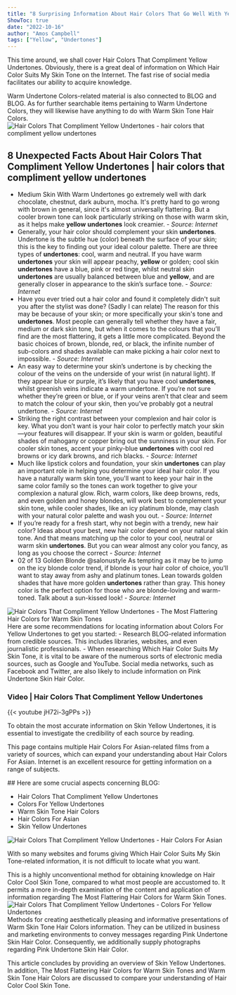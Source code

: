 ```yaml
---
title: "8 Surprising Information About Hair Colors That Go Well With Yellow Undertones"
ShowToc: true 
date: "2022-10-16"
author: "Amos Campbell" 
tags: ["Yellow", "Undertones"]
---
```


	
This time around, we shall cover Hair Colors That Compliment Yellow Undertones. Obviously, there is a great deal of information on Which Hair Color Suits My Skin Tone on the Internet. The fast rise of social media facilitates our ability to acquire knowledge.

Warm Undertone Colors-related material is also connected to BLOG and BLOG. As for further searchable items pertaining to Warm Undertone Colors, they will likewise have anything to do with Warm Skin Tone Hair Colors.
<img loading="lazy" src="https://lh3.googleusercontent.com/6XxdqOZ_P3HJirCaICZccqHSijAJPhQG-mZn3AZXfbfnZRCwWNKC1-IYfk03frR88l9r0t6Tj_2cvQjeQF4_2ama0p6-9qjf2A=w960-rj-nu-e365" onerror="this.onerror=null;this.src='https://blogger.googleusercontent.com/img/a/AVvXsEhe7F7TRXHtjiKvHb5vS7DmnxvpHiDyoYyYvm1nHB3Qp2_w3BnM6A2eq4v7FYxCC9bfZt3a9vIMtAYEKUiaDQbHMg-ViyGmRIj39MLp0bGFfgfYw1Dc9q_H-T0wiTm3l0Uq42dETrN9eC8aGJ9_IORZsxST1AcLR7np1koOfcc7tnHa4S8Mwz_xD9d0=s16000';" alt="Hair Colors That Compliment Yellow Undertones - hair colors that compliment yellow undertones" >

## 8 Unexpected Facts About Hair Colors That Compliment Yellow Undertones | hair colors that compliment yellow undertones
-   Medium Skin With Warm Undertones go extremely well with dark chocolate, chestnut, dark auburn, mocha. It's pretty hard to go wrong with brown in general, since it's almost universally flattering. But a cooler brown tone can look particularly striking on those with warm skin, as it helps make **yellow** **undertones** look creamier. - <cite>Source: Internet</cite>
-   Generally, your hair color should complement your skin **undertones**. Undertone is the subtle hue (color) beneath the surface of your skin; this is the key to finding out your ideal colour palette. There are three types of **undertones**: cool, warm and neutral. If you have warm **undertones** your skin will appear peachy, **yellow** or golden; cool skin **undertones** have a blue, pink or red tinge, whilst neutral skin **undertones** are usually balanced between blue and **yellow**, and are generally closer in appearance to the skin’s surface tone. - <cite>Source: Internet</cite>
-   Have you ever tried out a hair color and found it completely didn't suit you after the stylist was done? (Sadly I can relate) The reason for this may be because of your skin; or more specifically your skin's tone and **undertones**. Most people can generally tell whether they have a fair, medium or dark skin tone, but when it comes to the colours that you’ll find are the most flattering, it gets a little more complicated. Beyond the basic choices of brown, blonde, red, or black, the infinite number of sub-colors and shades available can make picking a hair color next to impossible. - <cite>Source: Internet</cite>
-   An easy way to determine your skin’s undertone is by checking the colour of the veins on the underside of your wrist (in natural light). If they appear blue or purple, it’s likely that you have cool **undertones**, whilst greenish veins indicate a warm undertone. If you’re not sure whether they’re green or blue, or if your veins aren’t that clear and seem to match the colour of your skin, then you’ve probably got a neutral undertone. - <cite>Source: Internet</cite>
-   Striking the right contrast between your complexion and hair color is key. What you don’t want is your hair color to perfectly match your skin—your features will disappear. If your skin is warm or golden, beautiful shades of mahogany or copper bring out the sunniness in your skin. For cooler skin tones, accent your pinky-blue **undertones** with cool red browns or icy dark browns, and rich blacks. - <cite>Source: Internet</cite>
-   Much like lipstick colors and foundation, your skin **undertones** can play an important role in helping you determine your ideal hair color. If you have a naturally warm skin tone, you'll want to keep your hair in the same color family so the tones can work together to give your complexion a natural glow. Rich, warm colors, like deep browns, reds, and even golden and honey blondes, will work best to complement your skin tone, while cooler shades, like an icy platinum blonde, may clash with your natural color palette and wash you out. - <cite>Source: Internet</cite>
-   If you’re ready for a fresh start, why not begin with a trendy, new hair color? Ideas about your best, new hair color depend on your natural skin tone. And that means matching up the color to your cool, neutral or warm skin **undertones**. But you can wear almost any color you fancy, as long as you choose the correct - <cite>Source: Internet</cite>
-   02 of 13 Golden Blonde @salonustyle As tempting as it may be to jump on the icy blonde color trend, if blonde is your hair color of choice, you'll want to stay away from ashy and platinum tones. Lean towards golden shades that have more golden **undertones** rather than gray. This honey color is the perfect option for those who are blonde-loving and warm-toned. Talk about a sun-kissed look! - <cite>Source: Internet</cite>


<img loading="lazy" src="https://www.stylesrant.com/wp-content/uploads/2020/02/Ash-Bronde1.jpg" onerror="this.onerror=null;this.src='https://blogger.googleusercontent.com/img/a/AVvXsEhe7F7TRXHtjiKvHb5vS7DmnxvpHiDyoYyYvm1nHB3Qp2_w3BnM6A2eq4v7FYxCC9bfZt3a9vIMtAYEKUiaDQbHMg-ViyGmRIj39MLp0bGFfgfYw1Dc9q_H-T0wiTm3l0Uq42dETrN9eC8aGJ9_IORZsxST1AcLR7np1koOfcc7tnHa4S8Mwz_xD9d0=s16000';" alt="Hair Colors That Compliment Yellow Undertones - The Most Flattering Hair Colors for Warm Skin Tones" >
Here are some recommendations for locating information about Colors For Yellow Undertones to get you started:
- Research BLOG-related information from credible sources. This includes libraries, websites, and even journalistic professionals.
- When researching Which Hair Color Suits My Skin Tone, it is vital to be aware of the numerous sorts of electronic media sources, such as Google and YouTube. Social media networks, such as Facebook and Twitter, are also likely to include information on Pink Undertone Skin Hair Color.

### Video | Hair Colors That Compliment Yellow Undertones
{{< youtube jH72i-3gPPs >}} 

To obtain the most accurate information on Skin Yellow Undertones, it is essential to investigate the credibility of each source by reading.

This page contains multiple Hair Colors For Asian-related films from a variety of sources, which can expand your understanding about Hair Colors For Asian. Internet is an excellent resource for getting information on a range of subjects.
<script async="async" data-cfasync="false" src="//normallydemandedalter.com/fe63df3c5408708b15d8dc3d9b206b31/invoke.js"></script>
<div id="container-fe63df3c5408708b15d8dc3d9b206b31"></div>
## Here are some crucial aspects concerning BLOG:

- Hair Colors That Compliment Yellow Undertones
- Colors For Yellow Undertones
- Warm Skin Tone Hair Colors
- Hair Colors For Asian
- Skin Yellow Undertones

 <img loading="lazy" src="https://www.hairworldmag.com/wp-content/uploads/2014/02/brassy-hair.jpeg" onerror="this.onerror=null;this.src='https://blogger.googleusercontent.com/img/a/AVvXsEhe7F7TRXHtjiKvHb5vS7DmnxvpHiDyoYyYvm1nHB3Qp2_w3BnM6A2eq4v7FYxCC9bfZt3a9vIMtAYEKUiaDQbHMg-ViyGmRIj39MLp0bGFfgfYw1Dc9q_H-T0wiTm3l0Uq42dETrN9eC8aGJ9_IORZsxST1AcLR7np1koOfcc7tnHa4S8Mwz_xD9d0=s16000';" alt="Hair Colors That Compliment Yellow Undertones - Hair Colors For Asian" >

With so many websites and forums giving Which Hair Color Suits My Skin Tone-related information, it is not difficult to locate what you want.

This is a highly unconventional method for obtaining knowledge on Hair Color Cool Skin Tone, compared to what most people are accustomed to. It permits a more in-depth examination of the content and application of information regarding The Most Flattering Hair Colors for Warm Skin Tones.
<img loading="lazy" src="https://media.musely.com/u/6ee88256-0486-4a20-a6d7-71fd50f1d8c8.jpg" onerror="this.onerror=null;this.src='https://blogger.googleusercontent.com/img/a/AVvXsEhe7F7TRXHtjiKvHb5vS7DmnxvpHiDyoYyYvm1nHB3Qp2_w3BnM6A2eq4v7FYxCC9bfZt3a9vIMtAYEKUiaDQbHMg-ViyGmRIj39MLp0bGFfgfYw1Dc9q_H-T0wiTm3l0Uq42dETrN9eC8aGJ9_IORZsxST1AcLR7np1koOfcc7tnHa4S8Mwz_xD9d0=s16000';" alt="Hair Colors That Compliment Yellow Undertones - Colors For Yellow Undertones" >
Methods for creating aesthetically pleasing and informative presentations of Warm Skin Tone Hair Colors information. They can be utilized in business and marketing environments to convey messages regarding Pink Undertone Skin Hair Color. Consequently, we additionally supply photographs regarding Pink Undertone Skin Hair Color.

This article concludes by providing an overview of Skin Yellow Undertones. In addition, The Most Flattering Hair Colors for Warm Skin Tones and Warm Skin Tone Hair Colors are discussed to compare your understanding of Hair Color Cool Skin Tone.
	
	

